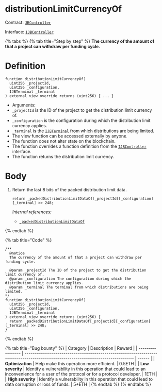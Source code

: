 # distributionLimitCurrencyOf

Contract: [`JBController`](../)​‌

Interface: [`IJBController`](../../../../interfaces/ijbcontroller.md)

{% tabs %}
{% tab title="Step by step" %}
**The currency of the amount of that a project can withdraw per funding cycle.**

# Definition

```solidity
function distributionLimitCurrencyOf(
  uint256 _projectId,
  uint256 _configuration,
  IJBTerminal _terminal
) external view override returns (uint256) { ... }
```

* Arguments:
* `_projectId` is the ID of the project to get the distribution limit currency of.
* `_configuration` is the configuration during which the distribution limit currency applies.
* `_terminal` is the [`IJBTerminal`](../../../../interfaces/ijbterminal.md) from which distributions are being limited.
* The view function can be accessed externally by anyone.
* The function does not alter state on the blockchain.
* The function overrides a function definition from the [`IJBController`](../../../../interfaces/ijbcontroller.md) interface.
* The function returns the distribution limit currency.

# Body

1.  Return the last 8 bits of the packed distribution limit data.

    ```solidity
    return _packedDistributionLimitDataOf[_projectId][_configuration][_terminal] >> 248;
    ```

    _Internal references:_

    * [`_packedDistributionLimitDataOf`](../properties/\_packeddistributionlimitdataof.md)

{% endtab %}

{% tab title="Code" %}
```solidity
/**
  @notice 
  The currency of the amount of that a project can withdraw per funding cycle.

  @param _projectId The ID of the project to get the distribution limit currency of.
  @param _configuration The configuration during which the distribution limit currency applies.
  @param _terminal The terminal from which distributions are being limited. 
*/
function distributionLimitCurrencyOf(
  uint256 _projectId,
  uint256 _configuration,
  IJBTerminal _terminal
) external view override returns (uint256) {
  return _packedDistributionLimitDataOf[_projectId][_configuration][_terminal] >> 248;
}
```
{% endtab %}

{% tab title="Bug bounty" %}
| Category          | Description                                                                                                                            | Reward |
| ----------------- | -------------------------------------------------------------------------------------------------------------------------------------- | ------ |
| **Optimization**  | Help make this operation more efficient.                                                                                               | 0.5ETH |
| **Low severity**  | Identify a vulnerability in this operation that could lead to an inconvenience for a user of the protocol or for a protocol developer. | 1ETH   |
| **High severity** | Identify a vulnerability in this operation that could lead to data corruption or loss of funds.                                        | 5+ETH  |
{% endtab %}
{% endtabs %}
